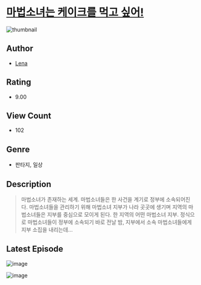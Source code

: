 # [마법소녀는 케이크를 먹고 싶어!](https://comic.naver.com/bestChallenge/list?titleId=810985)
![thumbnail](https://image-comic.pstatic.net/user_contents_data/challenge_comic/2023/05/25/366316/upload_7147271313883947824_480x623.jpeg)

## Author
- [Lena](https://comic.naver.com/artistTitle?id=366316)

## Rating
- 9.00

## View Count
- 102

## Genre
- 판타지, 일상

## Description
> 마법소녀가 존재하는 세계. 마법소녀들은 한 사건을 계기로 정부에 소속되어진다. 마법소녀들을 관리하기 위해 마법소녀 지부가 나라 곳곳에 생기며 지역의 마법소녀들은 지부를 중심으로 모이게 된다. 한 지역의 어떤 마법소녀 지부. 정식으로 마법소녀들이 정부에 소속되기 바로 전날 밤, 지부에서 소속 마법소녀들에게 지부 소집을 내리는데...


## Latest Episode
![image](https://image-comic.pstatic.net/user_contents_data/challenge_comic/2023/05/25/366316/upload_4135486640748967014.jpeg)

![image](https://image-comic.pstatic.net/user_contents_data/challenge_comic/2023/05/26/366316/upload_3631418862806185570.jpeg)
